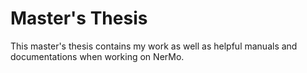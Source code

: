 # Master's Thesis
This master's thesis contains my work as well as helpful manuals and documentations when working on NerMo.
